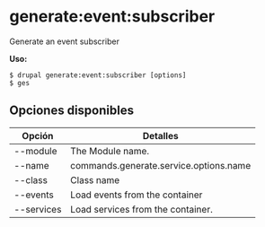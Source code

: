 # generate:event:subscriber
Generate an event subscriber

**Uso:**
```
$ drupal generate:event:subscriber [options]
$ ges  
```

## Opciones disponibles
Opción | Detalles
-------|-------------
--module | The Module name.
--name | commands.generate.service.options.name
--class | Class name
--events | Load events from the container
--services | Load services from the container.
